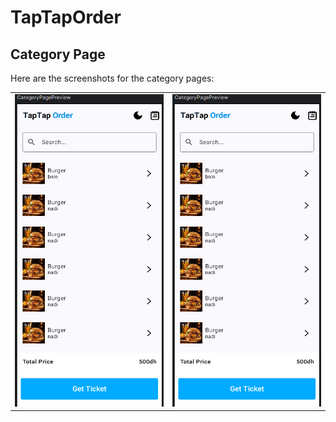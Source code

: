 # TapTapOrder

## Category Page

Here are the screenshots for the category pages:

<table>
  <tr>
    <td>
      <img src="https://github.com/0yaser0/TapTapOrder/blob/main/MenuOfCategoryPage.png" alt="Menu Of Category Page" width="250" height="500" />
    </td>
    <td>
      <img src="https://github.com/0yaser0/TapTapOrder/blob/main/CategoryPage" alt="Category Page" width="250" height="500" />
    </td>
  </tr>
</table>
